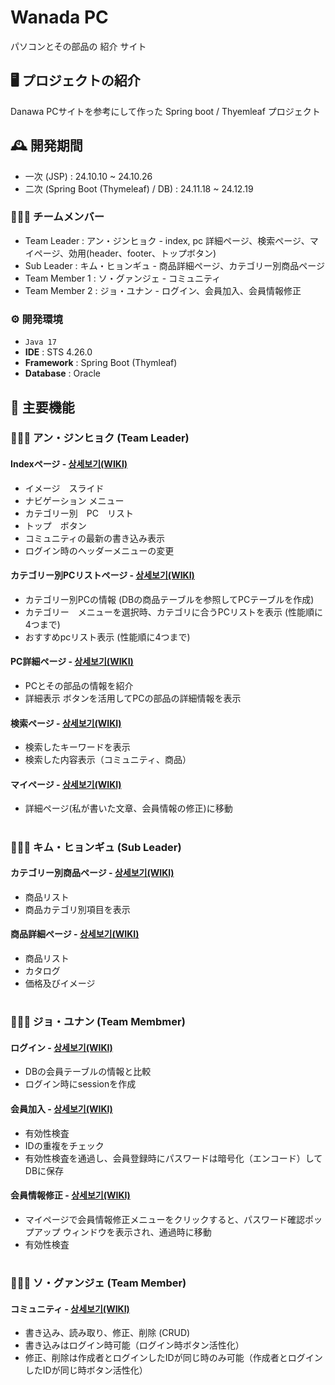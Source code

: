 # Wanada PC
パソコンとその部品の 紹介 サイト


## 🖥️ プロジェクトの紹介
Danawa PCサイトを参考にして作った Spring boot / Thyemleaf プロジェクト


## 🕰️ 開発期間
* 一次 (JSP) : 24.10.10 ~ 24.10.26
* 二次 (Spring Boot (Thymeleaf) / DB) : 24.11.18 ~ 24.12.19


### 🧑‍🤝‍🧑 チームメンバー
 - Team Leader : アン・ジンヒョク - index, pc 詳細ページ、検索ぺージ、マイページ、効用(header、footer、トップボタン)
 - Sub Leader : キム・ヒョンギュ - 商品詳細ぺージ、カテゴリー別商品ページ
 - Team Member 1 : ソ・グァンジェ - コミュニティ
 - Team Member 2 : ジョ・ユナン - ログイン、会員加入、会員情報修正


### ⚙️ 開発環境
 - `Java 17`
 - **IDE** : STS 4.26.0
 - **Framework** : Spring Boot (Thymleaf)
 - **Database** : Oracle


## 📌 主要機能
### 🧑‍🤝‍🧑 アン・ジンヒョク (Team Leader)
#### Indexページ - <a href="[https://github.com/redswer/ProjectWanadaPc-SpringBootThymeleaf/wiki](https://github.com/redswer/ProjectWanadaPc-SpringBootThymeleaf/wiki/Home%E2%80%90japanese)">상세보기(WIKI)</a>
 - イメージ　スライド
 - ナビゲーション メニュー
 - カテゴリー別　PC　リスト
 - トップ　ボタン
 - コミュニティの最新の書き込み表示
 - ログイン時のヘッダーメニューの変更
#### カテゴリー別PCリストページ - <a href="https://github.com/redswer/ProjectWanadaPc-SpringBootThymeleaf/wiki/%EC%B9%B4%ED%85%8C%EA%B3%A0%EB%A6%AC-%EB%B3%84-Pc-%EB%A6%AC%EC%8A%A4%ED%8A%B8">상세보기(WIKI)</a>
 - カテゴリー別PCの情報 (DBの商品テーブルを参照してPCテーブルを作成)
 - カテゴリー　メニューを選択時、カテゴリに合うPCリストを表示 (性能順に4つまで)
 - おすすめpcリスト表示 (性能順に4つまで)
#### PC詳細ページ - <a href="https://github.com/redswer/ProjectWanadaPc-SpringBootThymeleaf/wiki/pc-%EC%83%81%EC%84%B8-%ED%8E%98%EC%9D%B4%EC%A7%80">상세보기(WIKI)</a>
 - PCとその部品の情報を紹介
 - 詳細表示 ボタンを活用してPCの部品の詳細情報を表示
#### 検索ページ - <a href="https://github.com/redswer/ProjectWanadaPc-SpringBootThymeleaf/wiki/%EA%B2%80%EC%83%89-%ED%8E%98%EC%9D%B4%EC%A7%80">상세보기(WIKI)</a>
 - 検索したキーワードを表示
 - 検索した内容表示（コミュニティ、商品）
#### マイページ - <a href="https://github.com/redswer/ProjectWanadaPc-SpringBootThymeleaf/wiki/%EB%A7%88%EC%9D%B4-%ED%8E%98%EC%9D%B4%EC%A7%80">상세보기(WIKI)</a>
 - 詳細ページ(私が書いた文章、会員情報の修正)に移動


#
### 🧑‍🤝‍🧑 キム・ヒョンギュ (Sub Leader)
#### カテゴリー別商品ページ - <a href="https://github.com/redswer/ProjectWanadaPc-SpringBootThymeleaf/wiki/%EC%B9%B4%ED%85%8C%EA%B3%A0%EB%A6%AC-%EB%B3%84-%EC%83%81%ED%92%88-%ED%8E%98%EC%9D%B4%EC%A7%80">상세보기(WIKI)</a>
 - 商品リスト
 - 商品カテゴリ別項目を表示
#### 商品詳細ぺージ - <a href="https://github.com/redswer/ProjectWanadaPc-SpringBootThymeleaf/wiki/%EC%83%81%ED%92%88-%EC%83%81%EC%84%B8-%ED%8E%98%EC%9D%B4%EC%A7%80">상세보기(WIKI)</a>
 - 商品リスト
 - カタログ
 - 価格及びイメージ


#
### 🧑‍🤝‍🧑 ジョ・ユナン (Team Membmer)
#### ログイン - <a href="">상세보기(WIKI)</a>
 - DBの会員テーブルの情報と比較
 - ログイン時にsessionを作成
#### 会員加入 - <a href="https://github.com/redswer/ProjectWanadaPc-SpringBootThymeleaf/wiki/%ED%9A%8C%EC%9B%90%EA%B0%80%EC%9E%85">상세보기(WIKI)</a>
 - 有効性検査
 - IDの重複をチェック
 - 有効性検査を通過し、会員登録時にパスワードは暗号化（エンコード）してDBに保存
#### 会員情報修正 - <a href="https://github.com/redswer/ProjectWanadaPc-SpringBootThymeleaf/wiki/%ED%9A%8C%EC%9B%90%EC%A0%95%EB%B3%B4-%EC%88%98%EC%A0%95">상세보기(WIKI)</a>
 - マイページで会員情報修正メニューをクリックすると、パスワード確認ポップアップ ウィンドウを表示され、通過時に移動
 - 有効性検査

#
### 🧑‍🤝‍🧑 ソ・グァンジェ (Team Member)
#### コミュニティ - <a href="">상세보기(WIKI)</a>
 - 書き込み、読み取り、修正、削除 (CRUD)
 - 書き込みはログイン時可能（ログイン時ボタン活性化）
 - 修正、削除は作成者とログインしたIDが同じ時のみ可能（作成者とログインしたIDが同じ時ボタン活性化）
